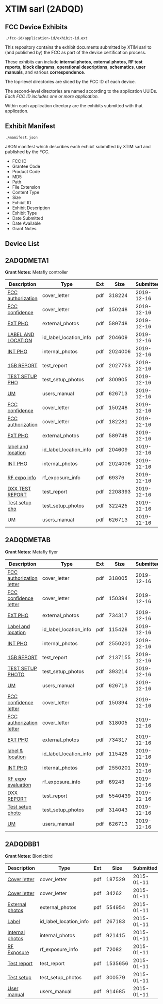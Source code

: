 # XTIM sarl (2ADQD)
## FCC Device Exhibits

```
./fcc-id/application-id/exhibit-id.ext
```

This repository contains the exhibit documents submitted by XTIM sarl to (and published by) the FCC as part of the device certification process.

These exhibits can include **internal photos**, **external photos**, **RF test reports**, **block diagrams**, **operational descriptions**, **schematics**, **user manuals**, and various **correspondence**.

The top-level directories are sliced by the FCC ID of each device.

The second-level directories are named according to the application UUIDs. *Each FCC ID includes one or more application.*

Within each application directory are the exhibits submitted with that application. 

## Exhibit Manifest

```
./manifest.json
```

JSON manifest which describes each exhibit submitted by XTIM sarl and published by the FCC.

- FCC ID
- Grantee Code
- Product Code
- MD5
- Path
- File Extension
- Content Type
- Size
- Exhibit ID
- Exhibit Description
- Exhibit Type
- Date Submitted
- Date Available
- Grant Notes

## Device List
## 2ADQDMETA1
**Grant Notes:** Metafly controller

| Description | Type | Ext | Size | Submitted | Available |
| ----------- | ---- | --- | ---- | --------- | --------- |
| [FCC authorization](2ADQDMETA1/c1848a837c13a8779cdf629a3ab60dde/4552755.pdf) | cover_letter | pdf | 318224 | 2019-12-16 | 2019-12-16 |
| [FCC confidence](2ADQDMETA1/c1848a837c13a8779cdf629a3ab60dde/4552725.pdf) | cover_letter | pdf | 150248 | 2019-12-16 | 2019-12-16 |
| [EXT PHO](2ADQDMETA1/c1848a837c13a8779cdf629a3ab60dde/4552727.pdf) | external_photos | pdf | 589748 | 2019-12-16 | 2019-12-16 |
| [LABEL AND LOCATION](2ADQDMETA1/c1848a837c13a8779cdf629a3ab60dde/4552746.pdf) | id_label_location_info | pdf | 204609 | 2019-12-16 | 2019-12-16 |
| [INT PHO](2ADQDMETA1/c1848a837c13a8779cdf629a3ab60dde/4552728.pdf) | internal_photos | pdf | 2024006 | 2019-12-16 | 2019-12-16 |
| [15B REPORT](2ADQDMETA1/c1848a837c13a8779cdf629a3ab60dde/4552765.pdf) | test_report | pdf | 2027753 | 2019-12-16 | 2019-12-16 |
| [TEST SETUP PHO](2ADQDMETA1/c1848a837c13a8779cdf629a3ab60dde/4552763.pdf) | test_setup_photos | pdf | 300905 | 2019-12-16 | 2019-12-16 |
| [UM](2ADQDMETA1/c1848a837c13a8779cdf629a3ab60dde/4552592.pdf) | users_manual | pdf | 626713 | 2019-12-16 | 2019-12-16 |
| [FCC confidence](2ADQDMETA1/4b1a9b007de212fc85257ef237bd7885/4552725.pdf) | cover_letter | pdf | 150248 | 2019-12-16 | 2019-12-16 |
| [FCC authorization](2ADQDMETA1/4b1a9b007de212fc85257ef237bd7885/4552726.pdf) | cover_letter | pdf | 182281 | 2019-12-16 | 2019-12-16 |
| [EXT PHO](2ADQDMETA1/4b1a9b007de212fc85257ef237bd7885/4552727.pdf) | external_photos | pdf | 589748 | 2019-12-16 | 2019-12-16 |
| [label and location](2ADQDMETA1/4b1a9b007de212fc85257ef237bd7885/4552746.pdf) | id_label_location_info | pdf | 204609 | 2019-12-16 | 2019-12-16 |
| [INT PHO](2ADQDMETA1/4b1a9b007de212fc85257ef237bd7885/4552728.pdf) | internal_photos | pdf | 2024006 | 2019-12-16 | 2019-12-16 |
| [RF expo info](2ADQDMETA1/4b1a9b007de212fc85257ef237bd7885/4552751.pdf) | rf_exposure_info | pdf | 69376 | 2019-12-16 | 2019-12-16 |
| [DXX TEST REPORT](2ADQDMETA1/4b1a9b007de212fc85257ef237bd7885/4552753.pdf) | test_report | pdf | 2208393 | 2019-12-16 | 2019-12-16 |
| [Test setup pho](2ADQDMETA1/4b1a9b007de212fc85257ef237bd7885/4552750.pdf) | test_setup_photos | pdf | 322425 | 2019-12-16 | 2019-12-16 |
| [UM](2ADQDMETA1/4b1a9b007de212fc85257ef237bd7885/4552592.pdf) | users_manual | pdf | 626713 | 2019-12-16 | 2019-12-16 |
## 2ADQDMETAB
**Grant Notes:** Metafly flyer

| Description | Type | Ext | Size | Submitted | Available |
| ----------- | ---- | --- | ---- | --------- | --------- |
| [FCC authorization letter](2ADQDMETAB/ab4c7c00e272b7f4eb0235f2a15c9958/4552585.pdf) | cover_letter | pdf | 318005 | 2019-12-16 | 2019-12-16 |
| [FCC confidence letter](2ADQDMETAB/ab4c7c00e272b7f4eb0235f2a15c9958/4552584.pdf) | cover_letter | pdf | 150394 | 2019-12-16 | 2019-12-16 |
| [EXT PHO](2ADQDMETAB/ab4c7c00e272b7f4eb0235f2a15c9958/4552586.pdf) | external_photos | pdf | 734317 | 2019-12-16 | 2019-12-16 |
| [Label and location](2ADQDMETAB/ab4c7c00e272b7f4eb0235f2a15c9958/4552588.pdf) | id_label_location_info | pdf | 115428 | 2019-12-16 | 2019-12-16 |
| [INT PHO](2ADQDMETAB/ab4c7c00e272b7f4eb0235f2a15c9958/4552587.pdf) | internal_photos | pdf | 2550201 | 2019-12-16 | 2019-12-16 |
| [15B REPORT](2ADQDMETAB/ab4c7c00e272b7f4eb0235f2a15c9958/4552721.pdf) | test_report | pdf | 2137155 | 2019-12-16 | 2019-12-16 |
| [TEST SETUP PHOTO](2ADQDMETAB/ab4c7c00e272b7f4eb0235f2a15c9958/4552717.pdf) | test_setup_photos | pdf | 393214 | 2019-12-16 | 2019-12-16 |
| [UM](2ADQDMETAB/ab4c7c00e272b7f4eb0235f2a15c9958/4552592.pdf) | users_manual | pdf | 626713 | 2019-12-16 | 2019-12-16 |
| [FCC confidence letter](2ADQDMETAB/2a8e3b598552ae74cdedbbff5a09e56c/4552584.pdf) | cover_letter | pdf | 150394 | 2019-12-16 | 2019-12-16 |
| [FCC authorization letter](2ADQDMETAB/2a8e3b598552ae74cdedbbff5a09e56c/4552585.pdf) | cover_letter | pdf | 318005 | 2019-12-16 | 2019-12-16 |
| [EXT PHO](2ADQDMETAB/2a8e3b598552ae74cdedbbff5a09e56c/4552586.pdf) | external_photos | pdf | 734317 | 2019-12-16 | 2019-12-16 |
| [label & location](2ADQDMETAB/2a8e3b598552ae74cdedbbff5a09e56c/4552588.pdf) | id_label_location_info | pdf | 115428 | 2019-12-16 | 2019-12-16 |
| [INT PHO](2ADQDMETAB/2a8e3b598552ae74cdedbbff5a09e56c/4552587.pdf) | internal_photos | pdf | 2550201 | 2019-12-16 | 2019-12-16 |
| [RF expo evaluation](2ADQDMETAB/2a8e3b598552ae74cdedbbff5a09e56c/4552612.pdf) | rf_exposure_info | pdf | 69243 | 2019-12-16 | 2019-12-16 |
| [DXX REPORT](2ADQDMETAB/2a8e3b598552ae74cdedbbff5a09e56c/4552722.pdf) | test_report | pdf | 5540439 | 2019-12-16 | 2019-12-16 |
| [Test setup photo](2ADQDMETAB/2a8e3b598552ae74cdedbbff5a09e56c/4552591.pdf) | test_setup_photos | pdf | 314043 | 2019-12-16 | 2019-12-16 |
| [UM](2ADQDMETAB/2a8e3b598552ae74cdedbbff5a09e56c/4552592.pdf) | users_manual | pdf | 626713 | 2019-12-16 | 2019-12-16 |
## 2ADQDBB1
**Grant Notes:** Bionicbird

| Description | Type | Ext | Size | Submitted | Available |
| ----------- | ---- | --- | ---- | --------- | --------- |
| [Cover letter](2ADQDBB1/69dd76ddedc39ae7e9eafda953bde4d1/2496463.pdf) | cover_letter | pdf | 187529 | 2015-01-11 | 2015-01-11 |
| [Cover letter](2ADQDBB1/69dd76ddedc39ae7e9eafda953bde4d1/2496464.pdf) | cover_letter | pdf | 34262 | 2015-01-11 | 2015-01-11 |
| [External photos](2ADQDBB1/69dd76ddedc39ae7e9eafda953bde4d1/2496465.pdf) | external_photos | pdf | 554954 | 2015-01-11 | 2015-01-11 |
| [Label](2ADQDBB1/69dd76ddedc39ae7e9eafda953bde4d1/2496466.pdf) | id_label_location_info | pdf | 267183 | 2015-01-11 | 2015-01-11 |
| [Internal photos](2ADQDBB1/69dd76ddedc39ae7e9eafda953bde4d1/2496467.pdf) | internal_photos | pdf | 921415 | 2015-01-11 | 2015-01-11 |
| [RF Exposure](2ADQDBB1/69dd76ddedc39ae7e9eafda953bde4d1/2496469.pdf) | rf_exposure_info | pdf | 72082 | 2015-01-11 | 2015-01-11 |
| [Test report](2ADQDBB1/69dd76ddedc39ae7e9eafda953bde4d1/2496471.pdf) | test_report | pdf | 1535656 | 2015-01-11 | 2015-01-11 |
| [Test setup](2ADQDBB1/69dd76ddedc39ae7e9eafda953bde4d1/2496472.pdf) | test_setup_photos | pdf | 300579 | 2015-01-11 | 2015-01-11 |
| [User manual](2ADQDBB1/69dd76ddedc39ae7e9eafda953bde4d1/2496473.pdf) | users_manual | pdf | 914685 | 2015-01-11 | 2015-01-11 |
